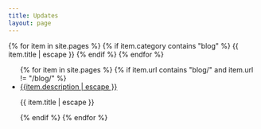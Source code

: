 ```yaml
---
title: Updates
layout: page
---
```



{% for item in site.pages %}
{% if item.category contains "blog" %}
{{ item.title | escape }}
{% endif %}
{% endfor %}

<ul class="list-group list-group-flush">
{% for item in site.pages %}
{% if item.url contains "blog/" and item.url != "/blog/" %}
<li class="list-group-item">
<a href="{{site.baseurl}}{{item.url}}">{{item.description | escape }}</a>
<p class="excerpt">{{ item.title | escape }}</p>
</li>
{% endif %}
{% endfor %}
</ul>
